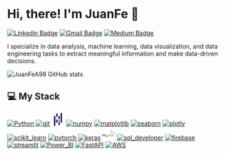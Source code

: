 # Hi, there! I'm JuanFe 👋
[![Linkedin Badge](https://img.shields.io/badge/-Juan_Felipe_Martinez-0072b1?style=flat&logo=Linkedin&logoColor=white)](https://www.linkedin.com/in/juanfe-martínez/  "Connect on LinkedIn") [![Gmail Badge](https://img.shields.io/badge/-jmartinezbernal02@gmail.com-c14438?style=flat&logo=Gmail&logoColor=white)](mailto:jmartinezbernal02@gmail.com  "Connect via Email") [![Medium Badge](https://img.shields.io/badge/JuanFe_Martinez-12100E?style=for-the-badge&logo=medium&logoColor=white)](https://medium.com/@juanfe98  "Follow on Medium")

I specialize in data analysis, machine learning, data visualization, and data engineering tasks to extract meaningful information and make data-driven decisions.

![JuanFeA98 GitHub stats](https://github-readme-stats.vercel.app/api?username=juanfea98&theme=dark&hide=contribs,prs&show_icons=True)

## 💻 My Stack
  
[<img src="https://upload.wikimedia.org/wikipedia/commons/thumb/c/c3/Python-logo-notext.svg/800px-Python-logo-notext.svg.png" alt="Python" width="30" height="30"/>](https://github.com/JuanFeA98/Python) [<img src="https://www.vectorlogo.zone/logos/git-scm/git-scm-icon.svg" alt="git" width="30" height="30"/>](https://github.com/JuanFeA98) [<img src="https://raw.githubusercontent.com/devicons/devicon/2ae2a900d2f041da66e950e4d48052658d850630/icons/pandas/pandas-original.svg" alt="pandas" width="30" height="30"/>](https://github.com/JuanFeA98) [<img src="https://cdn.worldvectorlogo.com/logos/numpy-1.svg" alt="numpy" width="30" height="25"/>](https://github.com/JuanFeA98) [<img src="https://matplotlib.org/_static/images/documentation.svg" alt="matplotlib" width="30" height="30"/>](https://github.com/JuanFeA98/Data_Visualization) [<img src="https://seaborn.pydata.org/_images/logo-mark-lightbg.svg" alt="seaborn" width="30" height="30"/>](https://github.com/JuanFeA98/Data_Visualization) [<img src="https://avatars.githubusercontent.com/u/5997976?v=4" alt="plotly" width="30" height="30"/>](https://github.com/JuanFeA98/Data_Visualization) [<img src="https://upload.wikimedia.org/wikipedia/commons/0/05/Scikit_learn_logo_small.svg" alt="scikit_learn" width="30" height="30"/>](https://github.com/JuanFeA98/MachineLearning) [<img src="https://www.vectorlogo.zone/logos/pytorch/pytorch-icon.svg" alt="pytorch" width="30" height="30"/>](https://github.com/JuanFeA98/Deep_Learning-Pytorch) [<img src="https://upload.wikimedia.org/wikipedia/commons/thumb/a/ae/Keras_logo.svg/2048px-Keras_logo.svg.png" alt="keras" width="30" height="30"/>](https://github.com/JuanFeA98/Deep_Learning) [<img src="https://raw.githubusercontent.com/devicons/devicon/master/icons/mysql/mysql-original-wordmark.svg" alt="mysql" width="30" height="30"/>](https://github.com/JuanFeA98) [<img src="https://upload.wikimedia.org/wikipedia/en/6/68/Oracle_SQL_Developer_logo.svg" alt="sql_developer" width="30" height="30"/>](https://github.com/JuanFeA98) [<img src="https://upload.wikimedia.org/wikipedia/commons/thumb/c/cf/Firebase_icon.svg/2048px-Firebase_icon.svg.png" alt="firebase" width="30" height="30"/>](https://github.com/JuanFeA98/Firebase-Python) [<img src="https://seeklogo.com/images/S/streamlit-logo-1A3B208AE4-seeklogo.com.png" alt="streamlit" width="30" height="25"/>](https://github.com/JuanFeA98/Streamlit) [<img src="https://1000logos.net/wp-content/uploads/2022/08/Microsoft-Power-BI-Logo.png" alt="Power_BI" width="55" height="30"/>](https://github.com/JuanFeA98) [<img src="https://cdn.worldvectorlogo.com/logos/fastapi.svg" alt="FastAPI" width="30" height="30"/>](https://github.com/JuanFeA98/Backend-FastAPI) [<img src="https://upload.wikimedia.org/wikipedia/commons/thumb/5/5c/AWS_Simple_Icons_AWS_Cloud.svg/1024px-AWS_Simple_Icons_AWS_Cloud.svg.png" alt="AWS" width="50" height="30"/>](https://github.com/JuanFeA98)

